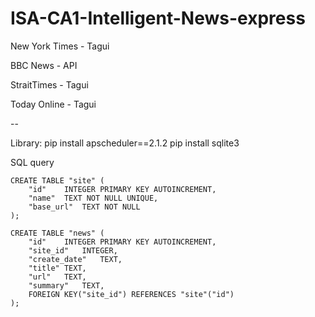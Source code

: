 # ISA-CA1-Intelligent-News-express

New York Times - Tagui

BBC News - API

StraitTimes - Tagui

Today Online - Tagui

--


Library:
pip install apscheduler==2.1.2
pip install sqlite3


SQL query
```
CREATE TABLE "site" (
	"id"	INTEGER PRIMARY KEY AUTOINCREMENT,
	"name"	TEXT NOT NULL UNIQUE,
	"base_url"	TEXT NOT NULL
);

CREATE TABLE "news" (
	"id"	INTEGER PRIMARY KEY AUTOINCREMENT,
	"site_id"	INTEGER,
	"create_date"	TEXT,
	"title"	TEXT,
	"url"	TEXT,
	"summary"	TEXT,
	FOREIGN KEY("site_id") REFERENCES "site"("id")
);
```